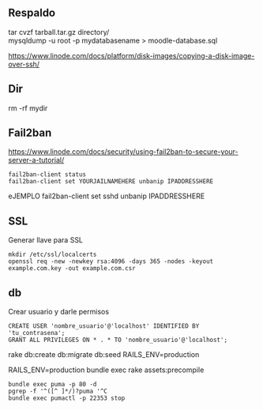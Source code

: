
## Respaldo

tar cvzf tarball.tar.gz directory/  
mysqldump -u root -p  mydatabasename > moodle-database.sql


https://www.linode.com/docs/platform/disk-images/copying-a-disk-image-over-ssh/

 
## Dir

rm -rf mydir

## Fail2ban


<https://www.linode.com/docs/security/using-fail2ban-to-secure-your-server-a-tutorial/>


```
fail2ban-client status
fail2ban-client set YOURJAILNAMEHERE unbanip IPADDRESSHERE
```
eJEMPLO
fail2ban-client set sshd unbanip IPADDRESSHERE

## SSL
Generar llave para SSL    
```
mkdir /etc/ssl/localcerts  
openssl req -new -newkey rsa:4096 -days 365 -nodes -keyout example.com.key -out example.com.csr
```

## db
Crear usuario y darle permisos
```
CREATE USER 'nombre_usuario'@'localhost' IDENTIFIED BY 'tu_contrasena';
GRANT ALL PRIVILEGES ON * . * TO 'nombre_usuario'@'localhost';
```


rake db:create db:migrate db:seed RAILS_ENV=production


RAILS_ENV=production bundle exec rake assets:precompile



```
bundle exec puma -p 80 -d  
pgrep -f '^([^ ]*/)?puma '^C  
bundle exec pumactl -p 22353 stop  
```
